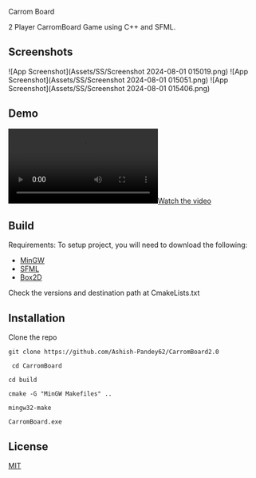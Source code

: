 
Carrom Board

2 Player CarromBoard Game using C++ and SFML. 


## Screenshots

![App Screenshot](Assets/SS/Screenshot 2024-08-01 015019.png)
![App Screenshot](Assets/SS/Screenshot 2024-08-01 015051.png)
![App Screenshot](Assets/SS/Screenshot 2024-08-01 015406.png)


## Demo
[![Watch the video](Assets/SS/fina_demo_carrom_board.mp4)](Assets/SS/fina_demo_carrom_board.mp4)

## Build

Requirements:
To setup  project, you will need to download the following:

* [MinGW]('https://sourceforge.net/projects/mingw/')
* [SFML]('https://www.sfml-dev.org/download.php')
* [Box2D]('https://box2d.org/')

Check the versions and destination path at CmakeLists.txt
## Installation 
Clone the repo 
```
git clone https://github.com/Ashish-Pandey62/CarromBoard2.0
```


```
 cd CarromBoard
```
```
cd build
```

```
cmake -G "MinGW Makefiles" ..

```

```
mingw32-make

```

```
CarromBoard.exe
```

## License

[MIT](https://choosealicense.com/licenses/mit/)

